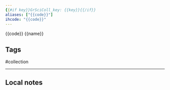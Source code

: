 ```yaml
---
{{#if key}}GrSciColl_key: {{key}}{{/if}}
aliases: ["{{code}}"]
ihcode: "{{code}}"
---
```


{{code}}
{{name}}

## Tags

#collection

--- 

## Local notes
